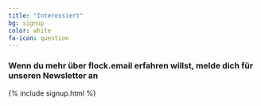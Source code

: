 ```yaml
---
title: "Interessiert"
bg: signup
color: white
fa-icon: question
---
```


### Wenn du mehr über flock.email erfahren willst, melde dich für unseren Newsletter an

{% include signup.html %}
